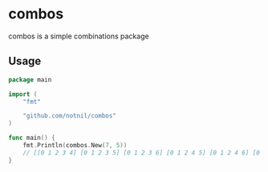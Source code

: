 # combos

combos is a simple combinations package

## Usage

```go
package main

import (
	"fmt"

	"github.com/notnil/combos"
)

func main() {
	fmt.Println(combos.New(7, 5))
	// [[0 1 2 3 4] [0 1 2 3 5] [0 1 2 3 6] [0 1 2 4 5] [0 1 2 4 6] [0 1 25 6] [0 1 3 4 5] [0 1 3 4 6] [0 1 3 5 6] [0 1 4 5 6] [0 2 3 4 5] [0 2 3 4 6] [0 2 3 5 6] [0 2 4 5 6] [0 3 4 5 6] [1 2 3 4 5] [1 2 3 4 6] [1 2 3 5 6] [1 2 4 5 6] [1 3 4 5 6] [2 3 4 5 6]]
}
```
